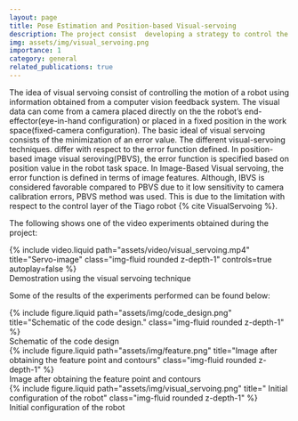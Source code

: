 ```yaml
---
layout: page
title: Pose Estimation and Position-based Visual-servoing
description: The project consist  developing a strategy to control the position of the end-effector and the mobile base od the Tiago robot using visual servoing feedback from a stereo camera. 
img: assets/img/visual_servoing.png
importance: 1
category: general
related_publications: true
---
```


The idea of visual servoing consist of controlling the motion of a robot using information obtained from a computer vision feedback system. The visual data can come from a camera placed directly on the the robot’s end-effector(eye-in-hand configuration) or placed in a fixed position in the work space(fixed-camera configuration). The basic ideal of visual servoing consists of the minimization of an error value. The different visual-servoing techniques. differ with respect to the error function defined. In position-based image visual seroving(PBVS), the error function is specified based on position value in the robot task space. In Image-Based Visual servoing, the error function is defined in terms of image features. Although, IBVS is considered favorable compared to PBVS due to it low sensitivity to camera calibration errors, PBVS method was used. This is due to the limitation with respect to the control layer of the Tiago robot {% cite VisualServoing %}.

 
The following shows one of the video experiments obtained during the project: 

<div class="row justify-content-sm-center">
    <div class="col-sm mt-3 mt-md-0">
        {% include video.liquid path="assets/video/visual_servoing.mp4" title="Servo-image" class="img-fluid rounded z-depth-1" controls=true autoplay=false %}
    </div>
</div>
<div class="caption">
    Demostration using the visual servoing technique
</div>





Some of the results of the experiments performed can be found below:


<div class="row justify-content-sm-center">
    <div class="col-sm mt-3 mt-md-0">
        {% include figure.liquid path="assets/img/code_design.png" title="Schematic of the code design." class="img-fluid rounded z-depth-1" %}
    </div>
</div>
<div class="caption">
    Schematic of the code design
</div>

<div class="row justify-content-sm-center">
    <div class="col-sm-2 mt-3 mt-md-0">
        {% include figure.liquid path="assets/img/feature.png" title="Image after obtaining the feature point and contours" class="img-fluid rounded z-depth-1" %}
    </div>
</div>
<div class="caption">
    Image after obtaining the feature point and contours
</div>


<div class="row justify-content-sm-center">
    <div class="col-sm-4 mt-3 mt-md-0">
        {% include figure.liquid path="assets/img/visual_servoing.png" title=" Initial configuration of the robot" class="img-fluid rounded z-depth-1" %}
    </div>
</div>
<div class="caption">
     Initial configuration of the robot
</div>

